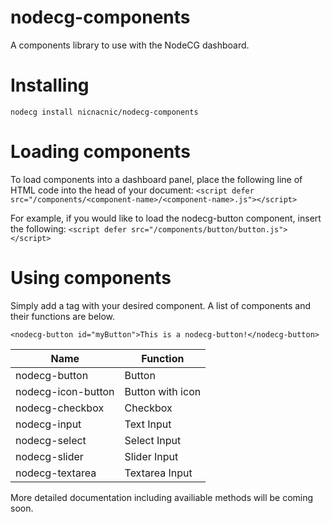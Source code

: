 # nodecg-components
A components library to use with the NodeCG dashboard.

# Installing
`nodecg install nicnacnic/nodecg-components`

# Loading components
To load components into a dashboard panel, place the following line of HTML code into the head of your document: `<script defer src="/components/<component-name>/<component-name>.js"></script>`

For example, if you would like to load the nodecg-button component, insert the following: `<script defer src="/components/button/button.js"></script>`

# Using components
Simply add a tag with your desired component. A list of components and their functions are below.

`<nodecg-button id="myButton">This is a nodecg-button!</nodecg-button>`

| Name | Function |
| --- | ----------- |
| nodecg-button | Button |
| nodecg-icon-button | Button with icon |
| nodecg-checkbox | Checkbox |
| nodecg-input | Text Input |
| nodecg-select | Select Input |
| nodecg-slider | Slider Input |
| nodecg-textarea | Textarea Input |

More detailed documentation including availiable methods will be coming soon.

